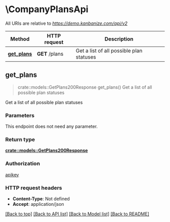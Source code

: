 # \CompanyPlansApi

All URIs are relative to *https://demo.kanbanize.com/api/v2*

Method | HTTP request | Description
------------- | ------------- | -------------
[**get_plans**](CompanyPlansApi.md#get_plans) | **GET** /plans | Get a list of all possible plan statuses



## get_plans

> crate::models::GetPlans200Response get_plans()
Get a list of all possible plan statuses

Get a list of all possible plan statuses

### Parameters

This endpoint does not need any parameter.

### Return type

[**crate::models::GetPlans200Response**](getPlans_200_response.md)

### Authorization

[apikey](../README.md#apikey)

### HTTP request headers

- **Content-Type**: Not defined
- **Accept**: application/json

[[Back to top]](#) [[Back to API list]](../README.md#documentation-for-api-endpoints) [[Back to Model list]](../README.md#documentation-for-models) [[Back to README]](../README.md)

